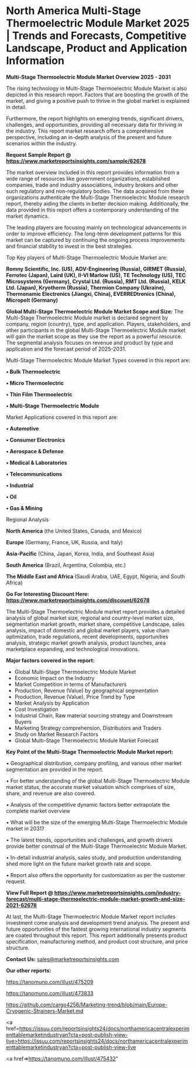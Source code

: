 # North America Multi-Stage Thermoelectric Module Market 2025 | Trends and Forecasts, Competitive Landscape, Product and Application Information

<Strong> Multi-Stage Thermoelectric Module Market Overview 2025 - 2031</strong>

The rising technology in Multi-Stage Thermoelectric Module Market is also depicted in this research report. Factors that are boosting the growth of the market, and giving a positive push to thrive in the global market is explained in detail.

Furthermore, the report highlights on emerging trends, significant drivers, challenges, and opportunities, providing all necessary data for thriving in the industry. This report market research offers a comprehensive perspective, including an in-depth analysis of the present and future scenarios within the industry.

<strong>Request Sample Report @ <a href=https://www.marketreportsinsights.com/sample/62678>https://www.marketreportsinsights.com/sample/62678</a></strong>

The market overview included in this report provides information from a wide range of resources like government organizations, established companies, trade and industry associations, industry brokers and other such regulatory and non-regulatory bodies. The data acquired from these organizations authenticate the Multi-Stage Thermoelectric Module research report, thereby aiding the clients in better decision making. Additionally, the data provided in this report offers a contemporary understanding of the market dynamics.

The leading players are focusing mainly on technological advancements in order to improve efficiency. The long-term development patterns for this market can be captured by continuing the ongoing process improvements and financial stability to invest in the best strategies.

Top Key players of Multi-Stage Thermoelectric Module Market are:

<strong>Romny Scientific, Inc. (US), ADV-Engineering (Russia), GIRMET (Russia), Ferrotec (Japan), Laird (UK), II-VI Marlow (US), TE Technology (US), TEC Microsystems (Germany), Crystal Ltd. (Russia), RMT Ltd. (Russia), KELK Ltd. (Japan), Kryotherm (Russia), Thermion Company (Ukraine), Thermonamic Electronics (Jiangxi, China), EVERREDtronics (China), Micropelt (Germany)</strong>

<strong><b>Global Multi-Stage Thermoelectric Module Market Scope and Size:</b></strong>
The Multi-Stage Thermoelectric Module market is declared segment by company, region (country), type, and application. Players, stakeholders, and other participants in the global Multi-Stage Thermoelectric Module market will gain the market scope as they use the report as a powerful resource. The segmental analysis focuses on revenue and product by type and application and the forecast period of 2025-2031.

Multi-Stage Thermoelectric Module Market Types covered in this report are:

<strong>• Bulk Thermoelectric

• Micro Thermoelectric

• Thin Film Thermoelectric

• Multi-Stage Thermoelectric Module</strong>

Market Applications covered in this report are:

<strong>• Automotive

• Consumer Electronics

• Aerospace & Defense

• Medical & Laboratories

• Telecommunications

• Industrial

• Oil

• Gas & Mining</strong> 

Regional Analysis

<strong>North America</strong> (the United States, Canada, and Mexico)

<strong>Europe</strong> (Germany, France, UK, Russia, and Italy)

<strong>Asia-Pacific</strong> (China, Japan, Korea, India, and Southeast Asia)

<strong>South America</strong> (Brazil, Argentina, Colombia, etc.)

<strong>The Middle East and Africa</strong> (Saudi Arabia, UAE, Egypt, Nigeria, and South Africa)

<strong>Go For Interesting Discount Here: <a href=https://www.marketreportsinsights.com/discount/62678>https://www.marketreportsinsights.com/discount/62678</a></strong>

The Multi-Stage Thermoelectric Module market report provides a detailed analysis of global market size, regional and country-level market size, segmentation market growth, market share, competitive Landscape, sales analysis, impact of domestic and global market players, value chain optimization, trade regulations, recent developments, opportunities analysis, strategic market growth analysis, product launches, area marketplace expanding, and technological innovations.

<strong><b>Major factors covered in the report:</b></strong>
<ul>
  <li>Global Multi-Stage Thermoelectric Module Market </li>
  <li>Economic Impact on the Industry</li>
  <li>Market Competition in terms of Manufacturers</li>
  <li>Production, Revenue (Value) by geographical segmentation</li>
  <li>Production, Revenue (Value), Price Trend by Type</li>
  <li>Market Analysis by Application</li>
  <li>Cost Investigation</li>
  <li>Industrial Chain, Raw material sourcing strategy and Downstream Buyers</li>
  <li>Marketing Strategy comprehension, Distributors and Traders</li>
  <li>Study on Market Research Factors</li>
  <li>Global Multi-Stage Thermoelectric Module Market Forecast</li>
</ul>

<strong><b>Key Point of the Multi-Stage Thermoelectric Module Market report:</b></strong>

• Geographical distribution, company profiling, and various other market segmentation are provided in the report.

• For better understanding of the global Multi-Stage Thermoelectric Module market status, the accurate market valuation which comprises of size, share, and revenue are also covered.

• Analysis of the competitive dynamic factors better extrapolate the complete market overview

• What will be the size of the emerging Multi-Stage Thermoelectric Module market in 2031?

• The latest trends, opportunities and challenges, and growth drivers provide better construal of the Multi-Stage Thermoelectric Module Market.

• In-detail industrial analysis, sales study, and production understanding shed more light on the future market growth rate and scope.

• Report also offers the opportunity for customization as per the customer request.

<strong><b>View Full Report @ <a href=https://www.marketreportsinsights.com/industry-forecast/multi-stage-thermoelectric-module-market-growth-and-size-2021-62678>https://www.marketreportsinsights.com/industry-forecast/multi-stage-thermoelectric-module-market-growth-and-size-2021-62678</a></b></strong>


At last, the Multi-Stage Thermoelectric Module Market report includes investment come analysis and development trend analysis. The present and future opportunities of the fastest growing international industry segments are coated throughout this report. This report additionally presents product specification, manufacturing method, and product cost structure, and price structure.

<strong>Contact Us:</strong>
sales@marketreportsinsights.com

<strong>Our other reports:</strong>

<a href=https://tanomuno.com/illust/475209>https://tanomuno.com/illust/475209</a>

<a href=https://tanomuno.com/illust/473833>https://tanomuno.com/illust/473833</a>

<a href=https://github.com/cargo4256/Marketing-trend/blob/main/Europe-Cryogenic-Strainers-Market.md>https://github.com/cargo4256/Marketing-trend/blob/main/Europe-Cryogenic-Strainers-Market.md</a>

<a href=https://issuu.com/reportsinsights24/docs/northamericacentralexperimenttablemarketindustryan?cta=post-publish-view-live>https://issuu.com/reportsinsights24/docs/northamericacentralexperimenttablemarketindustryan?cta=post-publish-view-live</a>

<a href=>https://tanomuno.com/illust/475432</a>"
